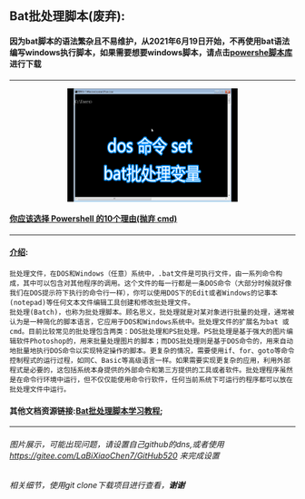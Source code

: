 
## Bat批处理脚本(废弃):

#### 因为bat脚本的语法繁杂且不易维护，从2021年6月19日开始，不再使用bat语法编写windows执行脚本，如果需要想要windows脚本，请点击[powershe脚本库](../PowerShell脚本/)进行下载

<hr>

<div align="center">
<img src="../Imgs/dos脚本.png" width = "300" height = "200" alt="图片名称" align=center />
</div>

#### [你应该选择 Powershell 的10个理由(抛弃 cmd)](https://www.jb51.net/article/125100.htm)

<hr>

#### [介绍](https://baike.baidu.com/item/bat/365230?fr=aladdin):
```
批处理文件，在DOS和Windows（任意）系统中，.bat文件是可执行文件，由一系列命令构成，其中可以包含对其他程序的调用。这个文件的每一行都是一条DOS命令（大部分时候就好像我们在DOS提示符下执行的命令行一样），你可以使用DOS下的Edit或者Windows的记事本(notepad)等任何文本文件编辑工具创建和修改批处理文件。
批处理(Batch)，也称为批处理脚本。顾名思义，批处理就是对某对象进行批量的处理，通常被认为是一种简化的脚本语言，它应用于DOS和Windows系统中。批处理文件的扩展名为bat 或cmd。目前比较常见的批处理包含两类：DOS批处理和PS批处理。PS批处理是基于强大的图片编辑软件Photoshop的，用来批量处理图片的脚本；而DOS批处理则是基于DOS命令的，用来自动地批量地执行DOS命令以实现特定操作的脚本。更复杂的情况，需要使用if、for、goto等命令控制程式的运行过程，如同C、Basic等高级语言一样。如果需要实现更复杂的应用，利用外部程式是必要的，这包括系统本身提供的外部命令和第三方提供的工具或者软件。批处理程序虽然是在命令行环境中运行，但不仅仅能使用命令行软件，任何当前系统下可运行的程序都可以放在批处理文件中运行。
```


#### 其他文档资源链接:[Bat批处理脚本学习教程](http://docs.30c.org/dosbat/index.html);

<hr>

###### 图片展示，可能出现问题，请设置自己github的dns,或者使用 https://gitee.com/LaBiXiaoChen7/GitHub520 来完成设置
###### 相关细节，使用git clone下载项目进行查看，**谢谢**